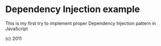 # Dependency Injection example

This is my first try to implement proper Dependency Injection pattern in JavaScript

(c) 2011
